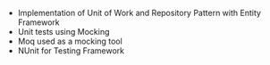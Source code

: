 * Implementation of Unit of Work and Repository Pattern with Entity Framework
* Unit tests using Mocking 
* Moq used as a mocking tool
* NUnit for Testing Framework
